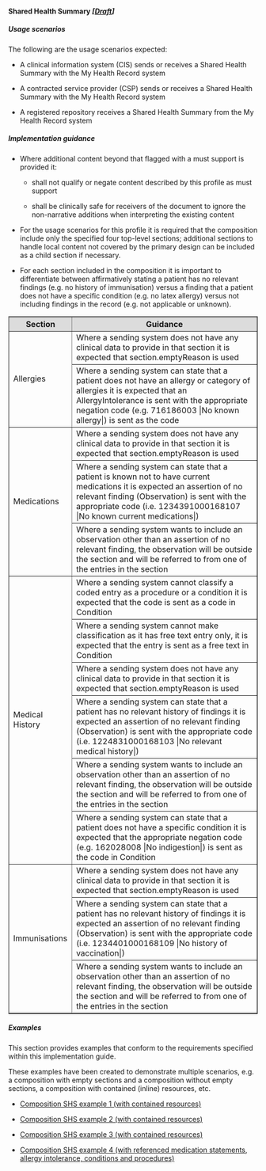 #### Shared Health Summary *[[Draft](http://hl7.org/fhir/stu3/versions.html#maturity)]*

##### Usage scenarios 

The following are the usage scenarios expected:

* A clinical information system (CIS) sends or receives a Shared Health Summary with the My Health Record system

* A contracted service provider (CSP) sends or receives a Shared Health Summary with the My Health Record system

* A registered repository receives a Shared Health Summary from the My Health Record system


#####  Implementation guidance 
* Where additional content beyond that flagged with a must support is provided it:
    * shall not qualify or negate content described by this profile as must support
    
    * shall be clinically safe for receivers of the document to ignore the non-narrative additions when interpreting the existing content
    
* For the usage scenarios for this profile it is required that the composition include only the specified four top-level sections; additional sections to handle local content not covered by the primary design can be included as a child section if necessary.

*  For each section included in the composition it is important to differentiate between affirmatively stating a patient has no relevant findings (e.g. no history of immunisation) versus a finding that a patient does not have a specific condition (e.g. no latex allergy) versus not including findings in the record (e.g. not applicable or unknown).

<table border="1">
  <tr bgcolor="#DCDCDC">
    <th>Section</th>
    <th>Guidance</th>
    </tr>
 
 <tr>
   <td rowspan="2">Allergies</td>
    <td>Where a sending system does not have any clinical data to provide in that section it is expected that section.emptyReason is used</td>
  </tr>
 <tr>
    <td>Where a sending system can state that a patient does not have an allergy or category of allergies it is expected that an AllergyIntolerance is sent with the appropriate negation code (e.g. 716186003 &#124;No known allergy&#124;) is sent as the code</td>
  </tr>
  
   <tr>
   <td rowspan="3">Medications</td>
    <td>Where a sending system does not have any clinical data to provide in that section it is expected that section.emptyReason is used</td>
  </tr>
 <tr>
    <td>Where a sending system can state that a patient is known not to have current medications it is expected an assertion of no relevant finding (Observation) is sent with the appropriate code (i.e. 1234391000168107 &#124;No known current medications&#124;)</td>
  </tr>
  <tr>
    <td>Where a sending system wants to include an observation other than an assertion of no relevant finding, the observation will be outside the section and will be referred to from one of the entries in the section</td>
  </tr>
  
 <tr>
   <td rowspan="6">Medical History</td>
    <td>Where a sending system cannot classify a coded entry as a procedure or a condition it is expected that the code is sent as a code in Condition</td>
  </tr>
 <tr>
    <td>Where a sending system cannot make classification as it has free text entry only, it is expected that the entry is sent as a free text in Condition</td>
  </tr>
  <tr>
    <td>Where a sending system does not have any clinical data to provide in that section it is expected that section.emptyReason is used</td>
  </tr>
    <tr>
    <td>Where a sending system can state that a patient has no relevant history of findings it is expected an assertion of no relevant finding (Observation) is sent with the appropriate code (i.e. 1224831000168103 &#124;No relevant medical history&#124;)</td>
  </tr>
  <tr>
   <td>Where a sending system wants to include an observation other than an assertion of no relevant finding, the observation will be outside the section and will be referred to from one of the entries in the section</td>
  </tr>
  <tr>
    <td>Where a sending system can state that a patient does not have a specific condition it is expected that the appropriate negation code (e.g. 162028008 &#124;No indigestion&#124;) is sent as the code in Condition</td>
  </tr>
  
  <tr>
   <td rowspan="3">Immunisations</td>
    <td>Where a sending system does not have any clinical data to provide in that section it is expected that section.emptyReason is used</td>
  </tr>
  <tr>
    <td>Where a sending system can state that a patient has no relevant history of findings it is expected an assertion of no relevant finding (Observation) is sent with the appropriate code (i.e. 1234401000168109 &#124;No history of vaccination&#124;)</td>
  </tr>
    <tr>
    <td>Where a sending system wants to include an observation other than an assertion of no relevant finding, the observation will be outside the section and will be referred to from one of the entries in the section</td>
  </tr>
</table>  
  
   
   
##### Examples
This section provides examples that conform to the requirements specified within this implementation guide.

These examples have been created to demonstrate multiple scenarios, e.g. a composition with empty sections and a composition without empty sections, a composition with contained (inline) resources, etc. 

* [Composition SHS example 1 (with contained resources)](Composition-a0da969a-7956-439b-b390-8de071a2df7c.html)

* [Composition SHS example 2 (with contained resources)](Composition-bd06e981-ba86-4020-ba59-cd89f80e8712.html)

* [Composition SHS example 3 (with contained resources)](Composition-c53c6c39-3e1a-4038-9ad5-25be8c54481f.html)

* [Composition SHS example 4 (with referenced medication statements, allergy intolerance, conditions and procedures)](Composition-de5ef077b-cc0f-4c3d-a4cd-a35ceafff331.html)